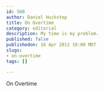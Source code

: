```yaml
--- 
id: 500
author: Daniel Huckstep
title: On Overtime
category: editorial
description: My time is my problem.
published: false
publishedon: 16 Apr 2012 10:00 MDT
slugs: 
- on-overtime
tags: []

---
```

On Overtime